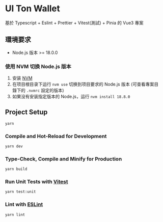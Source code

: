 # UI Ton Wallet

基於 Typescript + Eslint + Prettier + Vitest(測試) + Pinia 的 Vue3 專案

## 環境要求

- Node.js 版本 >= 18.0.0

### 使用 NVM 切换 Node.js 版本

1. 安装 [NVM](https://github.com/nvm-sh/nvm)
2. 在项目根目录下运行 `nvm use` 切换到项目要求的 Node.js 版本 (可查看專案目錄下的 `.nvmrc` 設定的版本)
3. 如果没有安装指定版本的 Node.js，运行 `nvm install 18.8.0`

## Project Setup

```sh
yarn
```

### Compile and Hot-Reload for Development

```sh
yarn dev
```

### Type-Check, Compile and Minify for Production

```sh
yarn build
```

### Run Unit Tests with [Vitest](https://vitest.dev/)

```sh
yarn test:unit
```

### Lint with [ESLint](https://eslint.org/)

```sh
yarn lint
```
